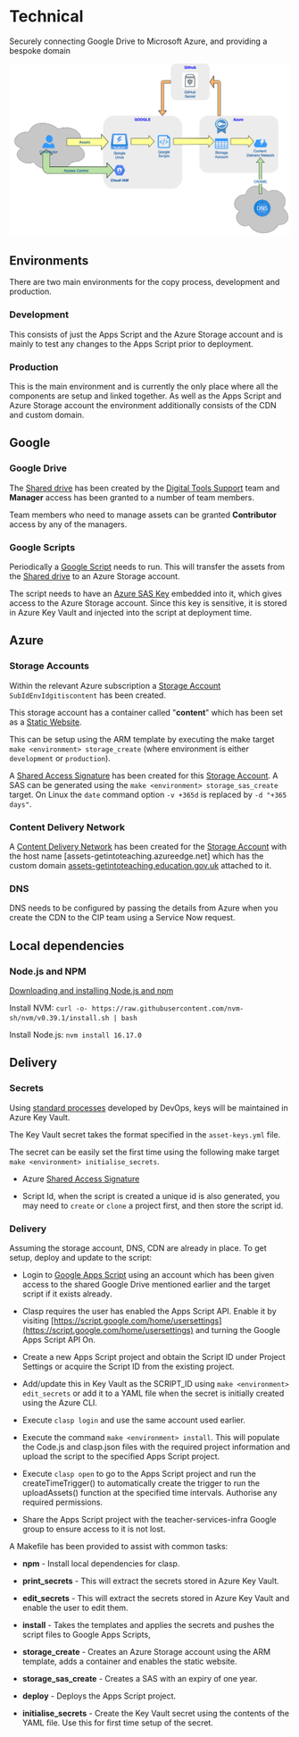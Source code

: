 # Technical
Securely connecting Google Drive to Microsoft Azure, and providing a bespoke domain

![Overview](./asset.png)

## Environments
There are two main environments for the copy process, development and production.
### Development
This consists of just the Apps Script and the Azure Storage account and is mainly to test any changes to the Apps Script prior to deployment.
### Production
This is the main environment and is currently the only place where all the components are setup and linked together. As well as the Apps Script and Azure Storage account the environment additionally consists of the CDN and custom domain.

## Google
### Google Drive
The [Shared drive](https://drive.google.com/drive/folders/0AJ6YEVtSfOQVUk9PVA) has been created by the [Digital Tools Support](https://sites.google.com/digital.education.gov.uk/digitaltools/home) team and **Manager** access has been granted to a number of team members.

Team members who need to manage assets can be granted **Contributor** access by any of the managers.

### Google Scripts
Periodically a [Google Script](https://github.com/DFE-Digital/GITISContent/tree/main/Google) needs to run. This will transfer the assets from the [Shared drive](https://drive.google.com/drive/folders/0AJ6YEVtSfOQVUk9PVA) to an Azure Storage account.

The script needs to have an [Azure SAS Key](https://docs.microsoft.com/en-us/azure/storage/common/storage-sas-overview) embedded into it, which gives access to the Azure Storage account. Since this key is sensitive, it is stored in Azure Key Vault and injected into the script at deployment time.


## Azure
### Storage Accounts
Within the relevant Azure subscription a [Storage Account](https://docs.microsoft.com/en-us/azure/storage/common/storage-account-overview?toc=/azure/storage/blobs/toc.json) `SubIdEnvIdgitiscontent` has been created.

This storage account has a container called "**content**" which has been set as a [Static Website](https://docs.microsoft.com/en-us/azure/storage/blobs/storage-blob-static-website).

This can be setup using the ARM template by executing the make target `make <environment> storage_create` (where environment is either `development` or `production`).

A [Shared Access Signature](https://docs.microsoft.com/en-us/azure/storage/common/storage-sas-overview) has been created for this [Storage Account](https://docs.microsoft.com/en-us/azure/storage/common/storage-account-overview?toc=/azure/storage/blobs/toc.json). A SAS can be generated using the `make <environment> storage_sas_create` target. On Linux the `date` command option `-v +365d` is replaced by `-d "+365 days"`.

### Content Delivery Network
A [Content Delivery Network](https://docs.microsoft.com/en-gb/azure/cdn/cdn-overview) has been created for the [Storage Account](https://docs.microsoft.com/en-us/azure/storage/common/storage-account-overview?toc=/azure/storage/blobs/toc.json) with the host name [assets-getintoteaching.azureedge.net] which has the custom domain [assets-getintoteaching.education.gov.uk]() attached to it.


### DNS
DNS needs to be configured by passing the details from Azure when you create the CDN to the CIP team using a Service Now request.

## Local dependencies

### Node.js and NPM
[Downloading and installing Node.js and npm](https://docs.npmjs.com/downloading-and-installing-node-js-and-npm)

Install NVM: `curl -o- https://raw.githubusercontent.com/nvm-sh/nvm/v0.39.1/install.sh | bash`

Install Node.js: `nvm install 16.17.0`
## Delivery
### Secrets
Using [standard processes](https://github.com/DFE-Digital/bat-platform-building-blocks/tree/master/scripts/fetch_config) developed by DevOps, keys will be maintained in Azure Key Vault.

The Key Vault secret takes the format specified in the `asset-keys.yml` file.

The secret can be easily set the first time using the following make target `make <environment> initialise_secrets`.

* Azure [Shared Access Signature](https://docs.microsoft.com/en-us/azure/storage/common/storage-sas-overview)

* Script Id, when the script is created a unique id is also generated, you may need to `create` or `clone` a project first, and then store the script id.

### Delivery

Assuming the storage account, DNS, CDN are already in place. To get setup, deploy and update to the script:

* Login to [Google Apps Script](https://script.google.com/home) using an account which has been given access to the shared Google Drive mentioned earlier and the target script if it exists already.

* Clasp requires the user has enabled the Apps Script API. Enable it by visiting [https://script.google.com/home/usersettings](https://script.google.com/home/usersettings) and turning the Google Apps Script API On.

* Create a new Apps Script project and obtain the Script ID under Project Settings or acquire the Script ID from the existing project.

* Add/update this in Key Vault as the SCRIPT_ID using `make <environment> edit_secrets` or add it to a YAML file when the secret is initially created using the Azure CLI.

* Execute `clasp login` and use the same account used earlier.

* Execute the command `make <environment> install`. This will populate the Code.js and clasp.json files with the required project information and upload the script to the specified Apps Script project.

* Execute `clasp open` to go to the Apps Script project and run the createTimeTrigger() to automatically create the trigger to run the uploadAssets() function at the specified time intervals. Authorise any required permissions.

* Share the Apps Script project with the teacher-services-infra Google group to ensure access to it is not lost.

A Makefile has been provided to assist with common tasks:

* **npm** - Install local dependencies for clasp.

* **print_secrets** - This will extract the secrets stored in Azure Key Vault.

* **edit_secrets** - This will extract the secrets stored in Azure Key Vault and enable the user to edit them.

* **install** - Takes the templates and applies the secrets and pushes the script files to Google Apps Scripts,

* **storage_create** - Creates an Azure Storage account using the ARM template, adds a container and enables the static website.

* **storage_sas_create** - Creates a SAS with an expiry of one year.

* **deploy** - Deploys the Apps Script project.

* **initialise_secrets** - Create the Key Vault secret using the contents of the YAML file. Use this for first time setup of the secret.
